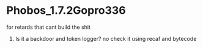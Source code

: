 # Phobos_1.7.2Gopro336
for retards that cant build the shit 

1. Is it a backdoor and token logger?
no check it using recaf and bytecode
